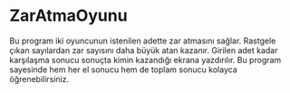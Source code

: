 # ZarAtmaOyunu
 Bu program iki oyuncunun istenilen adette zar atmasını sağlar. Rastgele çıkan sayılardan zar sayısını daha büyük atan kazanır. Girilen adet kadar karşılaşma sonucu sonuçta kimin kazandığı ekrana yazdırılır. Bu program sayesinde hem her el sonucu hem de toplam sonucu kolayca öğrenebilirsiniz.
